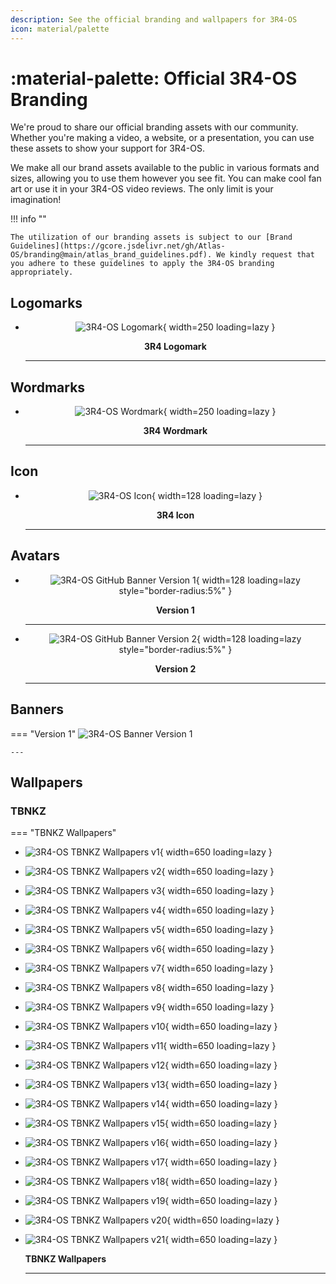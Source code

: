 ```yaml
---
description: See the official branding and wallpapers for 3R4-OS
icon: material/palette
---
```


# :material-palette: Official 3R4-OS Branding

We're proud to share our official branding assets with our community. Whether you're making a video, a website, or a presentation, you can use these assets to show your support for 3R4-OS.

We make all our brand assets available to the public in various formats and sizes, allowing you to use them however you see fit. You can make cool fan art or use it in your 3R4-OS video reviews. The only limit is your imagination!

!!! info ""

    The utilization of our branding assets is subject to our [Brand Guidelines](https://gcore.jsdelivr.net/gh/Atlas-OS/branding@main/atlas_brand_guidelines.pdf). We kindly request that you adhere to these guidelines to apply the 3R4-OS branding appropriately.

## Logomarks
<center>
<div class="grid cards" markdown>

-   ![3R4-OS Logomark](assets/brand/preview/logomark/preview-logomark-3R4.png){ width=250 loading=lazy }

    __3R4 Logomark__

    ---

</div>
</center>

## Wordmarks
<center>
<div class="grid cards" markdown>

-   ![3R4-OS Wordmark](assets/brand/preview/wordmark/preview-wordmark-3R4.png){ width=250 loading=lazy }

    __3R4 Wordmark__

    ---

</div>
</center>

## Icon
<center>
<div class="grid cards" markdown>

-   ![3R4-OS Icon](assets/brand/preview/icons/preview-icon-3R4.png){ width=128 loading=lazy }

    __3R4 Icon__

    ---

</div>
</center>

## Avatars
<center>
<div class="grid cards" markdown>

-   ![3R4-OS GitHub Banner Version 1](assets/brand/preview/avatars/preview-avatar-v1.png){ width=128 loading=lazy style="border-radius:5%" }

    __Version 1__

    ---

-   ![3R4-OS GitHub Banner Version 2](assets/brand/preview/avatars/preview-avatar-v2.png){ width=128 loading=lazy style="border-radius:5%" }

    __Version 2__

    ---

</div>
</center>

## Banners

=== "Version 1"
    ![3R4-OS Banner Version 1](assets/brand/preview/banners/preview-banner-v1.png)

    ---

## Wallpapers

### TBNKZ

=== "TBNKZ Wallpapers"
-   ![3R4-OS TBNKZ Wallpapers v1](assets/brand/preview/wallpapers/preview-wallpapers-v1.png){ width=650 loading=lazy }
-   ![3R4-OS TBNKZ Wallpapers v2](assets/brand/preview/wallpapers/preview-wallpapers-v2.png){ width=650 loading=lazy }
-   ![3R4-OS TBNKZ Wallpapers v3](assets/brand/preview/wallpapers/preview-wallpapers-v3.png){ width=650 loading=lazy }
-   ![3R4-OS TBNKZ Wallpapers v4](assets/brand/preview/wallpapers/preview-wallpapers-v4.png){ width=650 loading=lazy }
-   ![3R4-OS TBNKZ Wallpapers v5](assets/brand/preview/wallpapers/preview-wallpapers-v5.png){ width=650 loading=lazy }
-   ![3R4-OS TBNKZ Wallpapers v6](assets/brand/preview/wallpapers/preview-wallpapers-v6.png){ width=650 loading=lazy }
-   ![3R4-OS TBNKZ Wallpapers v7](assets/brand/preview/wallpapers/preview-wallpapers-v7.png){ width=650 loading=lazy }
-   ![3R4-OS TBNKZ Wallpapers v8](assets/brand/preview/wallpapers/preview-wallpapers-v8.png){ width=650 loading=lazy }
-   ![3R4-OS TBNKZ Wallpapers v9](assets/brand/preview/wallpapers/preview-wallpapers-v9.png){ width=650 loading=lazy }
-   ![3R4-OS TBNKZ Wallpapers v10](assets/brand/preview/wallpapers/preview-wallpapers-v10.png){ width=650 loading=lazy }
-   ![3R4-OS TBNKZ Wallpapers v11](assets/brand/preview/wallpapers/preview-wallpapers-v11.png){ width=650 loading=lazy }
-   ![3R4-OS TBNKZ Wallpapers v12](assets/brand/preview/wallpapers/preview-wallpapers-v12.png){ width=650 loading=lazy }
-   ![3R4-OS TBNKZ Wallpapers v13](assets/brand/preview/wallpapers/preview-wallpapers-v13.png){ width=650 loading=lazy }
-   ![3R4-OS TBNKZ Wallpapers v14](assets/brand/preview/wallpapers/preview-wallpapers-v14.png){ width=650 loading=lazy }
-   ![3R4-OS TBNKZ Wallpapers v15](assets/brand/preview/wallpapers/preview-wallpapers-v15.png){ width=650 loading=lazy }
-   ![3R4-OS TBNKZ Wallpapers v16](assets/brand/preview/wallpapers/preview-wallpapers-v16.png){ width=650 loading=lazy }
-   ![3R4-OS TBNKZ Wallpapers v17](assets/brand/preview/wallpapers/preview-wallpapers-v17.png){ width=650 loading=lazy }
-   ![3R4-OS TBNKZ Wallpapers v18](assets/brand/preview/wallpapers/preview-wallpapers-v18.png){ width=650 loading=lazy }
-   ![3R4-OS TBNKZ Wallpapers v19](assets/brand/preview/wallpapers/preview-wallpapers-v19.png){ width=650 loading=lazy }
-   ![3R4-OS TBNKZ Wallpapers v20](assets/brand/preview/wallpapers/preview-wallpapers-v20.png){ width=650 loading=lazy }
-   ![3R4-OS TBNKZ Wallpapers v21](assets/brand/preview/wallpapers/preview-wallpapers-v21.png){ width=650 loading=lazy }

    __TBNKZ Wallpapers__

    ---